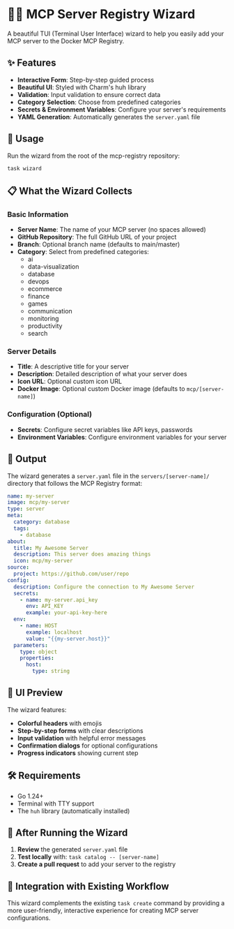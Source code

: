 # 🧙‍♂️ MCP Server Registry Wizard

A beautiful TUI (Terminal User Interface) wizard to help you easily add your MCP server to the Docker MCP Registry.

## ✨ Features

- **Interactive Form**: Step-by-step guided process
- **Beautiful UI**: Styled with Charm's huh library
- **Validation**: Input validation to ensure correct data
- **Category Selection**: Choose from predefined categories
- **Secrets & Environment Variables**: Configure your server's requirements
- **YAML Generation**: Automatically generates the `server.yaml` file

## 🚀 Usage

Run the wizard from the root of the mcp-registry repository:

```bash
task wizard
```

## 📋 What the Wizard Collects

### Basic Information

- **Server Name**: The name of your MCP server (no spaces allowed)
- **GitHub Repository**: The full GitHub URL of your project
- **Branch**: Optional branch name (defaults to main/master)
- **Category**: Select from predefined categories:
  - ai
  - data-visualization
  - database
  - devops
  - ecommerce
  - finance
  - games
  - communication
  - monitoring
  - productivity
  - search

### Server Details

- **Title**: A descriptive title for your server
- **Description**: Detailed description of what your server does
- **Icon URL**: Optional custom icon URL
- **Docker Image**: Optional custom Docker image (defaults to `mcp/[server-name]`)

### Configuration (Optional)

- **Secrets**: Configure secret variables like API keys, passwords
- **Environment Variables**: Configure environment variables for your server

## 📁 Output

The wizard generates a `server.yaml` file in the `servers/[server-name]/` directory that follows the MCP Registry format:

```yaml
name: my-server
image: mcp/my-server
type: server
meta:
  category: database
  tags:
    - database
about:
  title: My Awesome Server
  description: This server does amazing things
  icon: mcp/my-server
source:
  project: https://github.com/user/repo
config:
  description: Configure the connection to My Awesome Server
  secrets:
    - name: my-server.api_key
      env: API_KEY
      example: your-api-key-here
  env:
    - name: HOST
      example: localhost
      value: "{{my-server.host}}"
  parameters:
    type: object
    properties:
      host:
        type: string
```

## 🎨 UI Preview

The wizard features:

- **Colorful headers** with emojis
- **Step-by-step forms** with clear descriptions
- **Input validation** with helpful error messages
- **Confirmation dialogs** for optional configurations
- **Progress indicators** showing current step

## 🛠️ Requirements

- Go 1.24+
- Terminal with TTY support
- The `huh` library (automatically installed)

## 🔄 After Running the Wizard

1. **Review** the generated `server.yaml` file
2. **Test locally** with: `task catalog -- [server-name]`
3. **Create a pull request** to add your server to the registry

## 🤝 Integration with Existing Workflow

This wizard complements the existing `task create` command by providing a more user-friendly, interactive experience for creating MCP server configurations.
